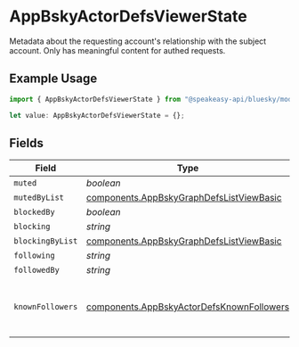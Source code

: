 # AppBskyActorDefsViewerState

Metadata about the requesting account's relationship with the subject account. Only has meaningful content for authed requests.

## Example Usage

```typescript
import { AppBskyActorDefsViewerState } from "@speakeasy-api/bluesky/models/components";

let value: AppBskyActorDefsViewerState = {};
```

## Fields

| Field                                                                                                  | Type                                                                                                   | Required                                                                                               | Description                                                                                            |
| ------------------------------------------------------------------------------------------------------ | ------------------------------------------------------------------------------------------------------ | ------------------------------------------------------------------------------------------------------ | ------------------------------------------------------------------------------------------------------ |
| `muted`                                                                                                | *boolean*                                                                                              | :heavy_minus_sign:                                                                                     | N/A                                                                                                    |
| `mutedByList`                                                                                          | [components.AppBskyGraphDefsListViewBasic](../../models/components/appbskygraphdefslistviewbasic.md)   | :heavy_minus_sign:                                                                                     | N/A                                                                                                    |
| `blockedBy`                                                                                            | *boolean*                                                                                              | :heavy_minus_sign:                                                                                     | N/A                                                                                                    |
| `blocking`                                                                                             | *string*                                                                                               | :heavy_minus_sign:                                                                                     | N/A                                                                                                    |
| `blockingByList`                                                                                       | [components.AppBskyGraphDefsListViewBasic](../../models/components/appbskygraphdefslistviewbasic.md)   | :heavy_minus_sign:                                                                                     | N/A                                                                                                    |
| `following`                                                                                            | *string*                                                                                               | :heavy_minus_sign:                                                                                     | N/A                                                                                                    |
| `followedBy`                                                                                           | *string*                                                                                               | :heavy_minus_sign:                                                                                     | N/A                                                                                                    |
| `knownFollowers`                                                                                       | [components.AppBskyActorDefsKnownFollowers](../../models/components/appbskyactordefsknownfollowers.md) | :heavy_minus_sign:                                                                                     | The subject's followers whom you also follow                                                           |